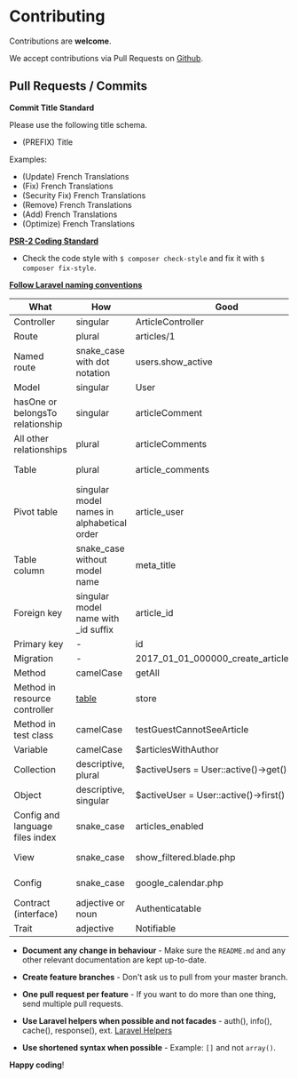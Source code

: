# Contributing

Contributions are **welcome**.

We accept contributions via Pull Requests on [Github](https://github.com/UNIT3D/UNIT3D).


## Pull Requests / Commits

**Commit Title Standard**

Please use the following title schema. 
- (PREFIX) Title

Examples:
- (Update) French Translations
- (Fix) French Translations
- (Security Fix) French Translations
- (Remove) French Translations
- (Add) French Translations
- (Optimize) French Translations

**[PSR-2 Coding Standard](https://github.com/php-fig/fig-standards/blob/master/accepted/PSR-2-coding-style-guide.md)** 
- Check the code style with ``$ composer check-style`` and fix it with ``$ composer fix-style``.

**[Follow Laravel naming conventions](https://github.com/alexeymezenin/laravel-best-practices/blob/master/README.md#do-not-get-data-from-the-env-file-directly)**

What | How | Good | Bad
------------ | ------------- | ------------- | -------------
Controller | singular | ArticleController | ~~ArticlesController~~
Route | plural | articles/1 | ~~article/1~~
Named route | snake_case with dot notation | users.show_active | ~~users.show-active, show-active-users~~
Model | singular | User | ~~Users~~
hasOne or belongsTo relationship | singular | articleComment | ~~articleComments, article_comment~~
All other relationships | plural | articleComments | ~~articleComment, article_comments~~
Table | plural | article_comments | ~~article_comment, articleComments~~
Pivot table | singular model names in alphabetical order | article_user | ~~user_article, articles_users~~
Table column | snake_case without model name | meta_title | ~~MetaTitle; article_meta_title~~
Foreign key | singular model name with _id suffix | article_id | ~~ArticleId, id_article, articles_id~~
Primary key | - | id | ~~custom_id~~
Migration | - | 2017_01_01_000000_create_articles_table | ~~2017_01_01_000000_articles~~
Method | camelCase | getAll | ~~get_all~~
Method in resource controller | [table](https://laravel.com/docs/master/controllers#resource-controllers) | store | ~~saveArticle~~
Method in test class | camelCase | testGuestCannotSeeArticle | ~~test_guest_cannot_see_article~~
Variable | camelCase | $articlesWithAuthor | ~~$articles_with_author~~
Collection | descriptive, plural | $activeUsers = User::active()->get() | ~~$active, $data~~
Object | descriptive, singular | $activeUser = User::active()->first() | ~~$users, $obj~~
Config and language files index | snake_case | articles_enabled | ~~ArticlesEnabled; articles-enabled~~
View | snake_case | show_filtered.blade.php | ~~showFiltered.blade.php, show-filtered.blade.php~~
Config | snake_case | google_calendar.php | ~~googleCalendar.php, google-calendar.php~~
Contract (interface) | adjective or noun | Authenticatable | ~~AuthenticationInterface, IAuthentication~~
Trait | adjective | Notifiable | ~~NotificationTrait~~

- **Document any change in behaviour** - Make sure the `README.md` and any other relevant documentation are kept up-to-date.

- **Create feature branches** - Don't ask us to pull from your master branch.

- **One pull request per feature** - If you want to do more than one thing, send multiple pull requests.

- **Use Laravel helpers when possible and not facades** - auth(), info(), cache(), response(), ext. [Laravel Helpers](https://laravel.com/docs/5.6/helpers)

- **Use shortened syntax when possible** - Example: `[]` and not `array()`.



**Happy coding**!
